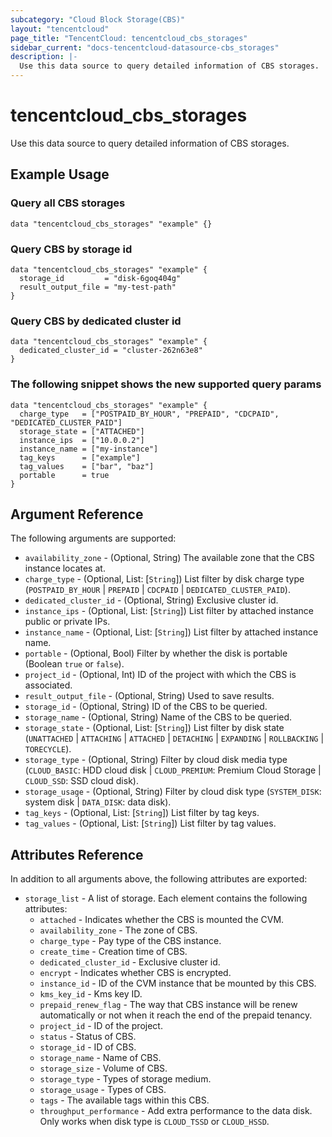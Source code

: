 ```yaml
---
subcategory: "Cloud Block Storage(CBS)"
layout: "tencentcloud"
page_title: "TencentCloud: tencentcloud_cbs_storages"
sidebar_current: "docs-tencentcloud-datasource-cbs_storages"
description: |-
  Use this data source to query detailed information of CBS storages.
---
```


# tencentcloud_cbs_storages

Use this data source to query detailed information of CBS storages.

## Example Usage

### Query all CBS storages

```hcl
data "tencentcloud_cbs_storages" "example" {}
```

### Query CBS by storage id

```hcl
data "tencentcloud_cbs_storages" "example" {
  storage_id         = "disk-6goq404g"
  result_output_file = "my-test-path"
}
```

### Query CBS by dedicated cluster id

```hcl
data "tencentcloud_cbs_storages" "example" {
  dedicated_cluster_id = "cluster-262n63e8"
}
```

### The following snippet shows the new supported query params

```hcl
data "tencentcloud_cbs_storages" "example" {
  charge_type   = ["POSTPAID_BY_HOUR", "PREPAID", "CDCPAID", "DEDICATED_CLUSTER_PAID"]
  storage_state = ["ATTACHED"]
  instance_ips  = ["10.0.0.2"]
  instance_name = ["my-instance"]
  tag_keys      = ["example"]
  tag_values    = ["bar", "baz"]
  portable      = true
}
```

## Argument Reference

The following arguments are supported:

* `availability_zone` - (Optional, String) The available zone that the CBS instance locates at.
* `charge_type` - (Optional, List: [`String`]) List filter by disk charge type (`POSTPAID_BY_HOUR` | `PREPAID` | `CDCPAID` | `DEDICATED_CLUSTER_PAID`).
* `dedicated_cluster_id` - (Optional, String) Exclusive cluster id.
* `instance_ips` - (Optional, List: [`String`]) List filter by attached instance public or private IPs.
* `instance_name` - (Optional, List: [`String`]) List filter by attached instance name.
* `portable` - (Optional, Bool) Filter by whether the disk is portable (Boolean `true` or `false`).
* `project_id` - (Optional, Int) ID of the project with which the CBS is associated.
* `result_output_file` - (Optional, String) Used to save results.
* `storage_id` - (Optional, String) ID of the CBS to be queried.
* `storage_name` - (Optional, String) Name of the CBS to be queried.
* `storage_state` - (Optional, List: [`String`]) List filter by disk state (`UNATTACHED` | `ATTACHING` | `ATTACHED` | `DETACHING` | `EXPANDING` | `ROLLBACKING` | `TORECYCLE`).
* `storage_type` - (Optional, String) Filter by cloud disk media type (`CLOUD_BASIC`: HDD cloud disk | `CLOUD_PREMIUM`: Premium Cloud Storage | `CLOUD_SSD`: SSD cloud disk).
* `storage_usage` - (Optional, String) Filter by cloud disk type (`SYSTEM_DISK`: system disk | `DATA_DISK`: data disk).
* `tag_keys` - (Optional, List: [`String`]) List filter by tag keys.
* `tag_values` - (Optional, List: [`String`]) List filter by tag values.

## Attributes Reference

In addition to all arguments above, the following attributes are exported:

* `storage_list` - A list of storage. Each element contains the following attributes:
  * `attached` - Indicates whether the CBS is mounted the CVM.
  * `availability_zone` - The zone of CBS.
  * `charge_type` - Pay type of the CBS instance.
  * `create_time` - Creation time of CBS.
  * `dedicated_cluster_id` - Exclusive cluster id.
  * `encrypt` - Indicates whether CBS is encrypted.
  * `instance_id` - ID of the CVM instance that be mounted by this CBS.
  * `kms_key_id` - Kms key ID.
  * `prepaid_renew_flag` - The way that CBS instance will be renew automatically or not when it reach the end of the prepaid tenancy.
  * `project_id` - ID of the project.
  * `status` - Status of CBS.
  * `storage_id` - ID of CBS.
  * `storage_name` - Name of CBS.
  * `storage_size` - Volume of CBS.
  * `storage_type` - Types of storage medium.
  * `storage_usage` - Types of CBS.
  * `tags` - The available tags within this CBS.
  * `throughput_performance` - Add extra performance to the data disk. Only works when disk type is `CLOUD_TSSD` or `CLOUD_HSSD`.



